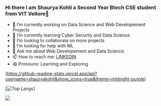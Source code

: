 ### Hi there I am Shaurya Kohli a Second Year Btech CSE student from VIT Vellore👋
- 🔭 I’m currently working on Data Science and Web Developement Projects
- 🌱 I’m currently learning Cyber Security and Data Science
- 👯 I’m looking to collaborate on more projects
- 🤔 I’m looking for help with ML
- 💬 Ask me about Web Developement and Data Science
- 📫 How to reach me: <a href=" https://www.linkedin.com/in/shaurya-kohli-039b8b1b1/">LINKEDIN</a> 
- 😄 Pronouns: Learning and Exploring

(https://github-readme-stats.vercel.app/api?username=shauryakohli&show_icons=true&theme=midnight-purple)

[![Top Langs](https://github-readme-stats.vercel.app/api/top-langs/?username=shauryakohli&theme=midnight-purple&layout=compact)]



![](https://komarev.com/ghpvc/?username=shauryakohli&color=blueviolet&style=plastic)
<!--
**shauryakohli/shauryakohli** is a ✨ _special_ ✨ repository because its `README.md` (this file) appears on your GitHub profile.



-->
